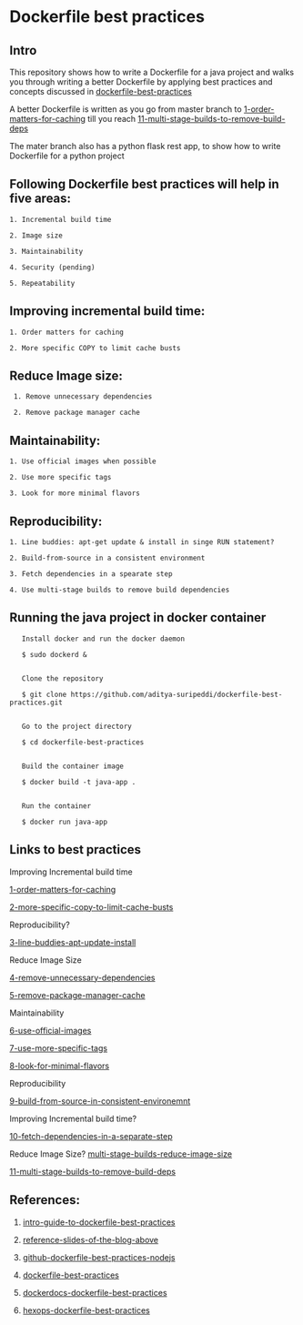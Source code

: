 
# Dockerfile best practices


## Intro 

This repository shows how to write a Dockerfile for a java project and 
walks you through writing a better Dockerfile by applying best practices
and concepts discussed in [dockerfile-best-practices](https://www.youtube.com/watch?v=JofsaZ3H1qM&t=391s)


A better Dockerfile is written as you go from master branch to [1-order-matters-for-caching](https://github.com/aditya-suripeddi/dockerfile-best-practices/tree/1-order-matters-for-caching) 
till you reach [11-multi-stage-builds-to-remove-build-deps](https://github.com/aditya-suripeddi/dockerfile-best-practices/tree/11-multi-stage-builds-to-remove-build-deps)


The mater branch also has a python flask rest app, to show how to write Dockerfile for a python project  


## Following Dockerfile best practices will help in five areas:

    1. Incremental build time
    
    2. Image size
    
    3. Maintainability
    
    4. Security (pending)
    
    5. Repeatability


## Improving incremental build time:

    1. Order matters for caching
    
    2. More specific COPY to limit cache busts


## Reduce Image size:

     1. Remove unnecessary dependencies
     
     2. Remove package manager cache


## Maintainability:


    1. Use official images when possible
   
    2. Use more specific tags

    3. Look for more minimal flavors


## Reproducibility:


    1. Line buddies: apt-get update & install in singe RUN statement?

    2. Build-from-source in a consistent environment

    3. Fetch dependencies in a spearate step

    4. Use multi-stage builds to remove build dependencies


## Running the java project in docker container


```
   Install docker and run the docker daemon

   $ sudo dockerd &    


   Clone the repository 

   $ git clone https://github.com/aditya-suripeddi/dockerfile-best-practices.git


   Go to the project directory 

   $ cd dockerfile-best-practices


   Build the container image

   $ docker build -t java-app . 


   Run the container

   $ docker run java-app
```


## Links to best practices

Improving Incremental build time

[1-order-matters-for-caching](https://github.com/aditya-suripeddi/dockerfile-best-practices/tree/1-order-matters-for-caching) 

[2-more-specific-copy-to-limit-cache-busts](https://github.com/aditya-suripeddi/dockerfile-best-practices/tree/2-more-specific-copy-to-limit-cache-busts)

Reproducibility?

[3-line-buddies-apt-update-install](https://github.com/aditya-suripeddi/dockerfile-best-practices/tree/3-line-buddies-apt-update-install)

Reduce Image Size

[4-remove-unnecessary-dependencies](https://github.com/aditya-suripeddi/dockerfile-best-practices/tree/4-remove-unnecessary-dependencies)

[5-remove-package-manager-cache](https://github.com/aditya-suripeddi/dockerfile-best-practices/tree/5-remove-package-manager-cache)

Maintainability 

[6-use-official-images](https://github.com/aditya-suripeddi/dockerfile-best-practices/tree/6-use-official-images)

[7-use-more-specific-tags](https://github.com/aditya-suripeddi/dockerfile-best-practices/tree/7-user-more-specific-tags)

[8-look-for-minimal-flavors](https://github.com/aditya-suripeddi/dockerfile-best-practices/tree/8-look-for-mininal-flavors)

Reproducibility

[9-build-from-source-in-consistent-environemnt](https://github.com/aditya-suripeddi/dockerfile-best-practices/tree/9-build-from-source-in-consistent-environment)

Improving Incremental build time?

[10-fetch-dependencies-in-a-separate-step](https://github.com/aditya-suripeddi/dockerfile-best-practices/tree/10-fetch-dependencies-in-a-separate-step)

Reduce Image Size? [multi-stage-builds-reduce-image-size](https://blog.logrocket.com/reduce-docker-image-sizes-using-multi-stage-builds/#:~:text=Multi%2Dstage%20builds%20in%20Docker,easy%20to%20read%20and%20understand.)

[11-multi-stage-builds-to-remove-build-deps](https://github.com/aditya-suripeddi/dockerfile-best-practices/tree/11-multi-stage-builds-to-remove-build-deps)


## References:

  1.  [intro-guide-to-dockerfile-best-practices](https://www.docker.com/blog/intro-guide-to-dockerfile-best-practices/)

  2.  [reference-slides-of-the-blog-above](https://drive.google.com/file/d/16t_-DRTohzyVPJy6Cx8a3PxLQ-95CfYK/view)

  3.  [github-dockerfile-best-practices-nodejs](https://github.com/juan131/dockerfile-best-practices)
  
  4.  [dockerfile-best-practices](https://www.youtube.com/watch?v=JofsaZ3H1qM&t=391s)

  5.  [dockerdocs-dockerfile-best-practices](https://docs.docker.com/develop/develop-images/dockerfile_best-practices/)

  6. [hexops-dockerfile-best-practices](https://github.com/hexops/dockerfile)
